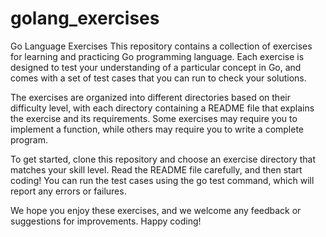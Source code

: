 # golang_exercises
Go Language Exercises
This repository contains a collection of exercises for learning and practicing Go programming language. 
Each exercise is designed to test your understanding of a particular concept in Go, and comes with a set of test cases that you can run to check your solutions.

The exercises are organized into different directories based on their difficulty level, with each directory containing a README file that explains the exercise and its requirements. Some exercises may require you to implement a function, while others may require you to write a complete program.

To get started, clone this repository and choose an exercise directory that matches your skill level. Read the README file carefully, and then start coding! You can run the test cases using the go test command, which will report any errors or failures.

We hope you enjoy these exercises, and we welcome any feedback or suggestions for improvements. Happy coding!

